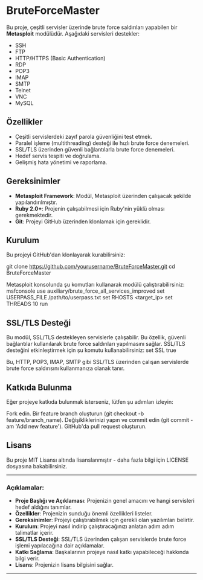 # BruteForceMaster

Bu proje, çeşitli servisler üzerinde brute force saldırıları yapabilen bir **Metasploit** modülüdür. Aşağıdaki servisleri destekler:

- SSH
- FTP
- HTTP/HTTPS (Basic Authentication)
- RDP
- POP3
- IMAP
- SMTP
- Telnet
- VNC
- MySQL

## Özellikler
- Çeşitli servislerdeki zayıf parola güvenliğini test etmek.
- Paralel işleme (multithreading) desteği ile hızlı brute force denemeleri.
- SSL/TLS üzerinden güvenli bağlantılarla brute force denemeleri.
- Hedef servis tespiti ve doğrulama.
- Gelişmiş hata yönetimi ve raporlama.

## Gereksinimler
- **Metasploit Framework**: Modül, Metasploit üzerinden çalışacak şekilde yapılandırılmıştır.
- **Ruby 2.0+**: Projenin çalışabilmesi için Ruby'nin yüklü olması gerekmektedir.
- **Git**: Projeyi GitHub üzerinden klonlamak için gereklidir.

## Kurulum
Bu projeyi GitHub'dan klonlayarak kurabilirsiniz:

git clone https://github.com/yourusername/BruteForceMaster.git
cd BruteForceMaster


Metasploit konsolunda şu komutları kullanarak modülü çalıştırabilirsiniz:
msfconsole
use auxiliary/brute_force_all_services_improved
set USERPASS_FILE /path/to/userpass.txt
set RHOSTS <target_ip>
set THREADS 10
run

## SSL/TLS Desteği
Bu modül, SSL/TLS destekleyen servislerle çalışabilir. Bu özellik, güvenli bağlantılar kullanılarak brute force saldırıları yapılmasını sağlar. SSL/TLS desteğini etkinleştirmek için şu komutu kullanabilirsiniz:
set SSL true

Bu, HTTP, POP3, IMAP, SMTP gibi SSL/TLS üzerinden çalışan servislerde brute force saldırısını kullanmanıza olanak tanır.

## Katkıda Bulunma
Eğer projeye katkıda bulunmak isterseniz, lütfen şu adımları izleyin:

Fork edin.
Bir feature branch oluşturun (git checkout -b feature/branch_name).
Değişikliklerinizi yapın ve commit edin (git commit -am 'Add new feature').
GitHub'da pull request oluşturun.

## Lisans
Bu proje MIT Lisansı altında lisanslanmıştır - daha fazla bilgi için LICENSE dosyasına bakabilirsiniz.


---

### Açıklamalar:
- **Proje Başlığı ve Açıklaması**: Projenizin genel amacını ve hangi servisleri hedef aldığını tanımlar.
- **Özellikler**: Projenizin sunduğu önemli özellikleri listeler.
- **Gereksinimler**: Projeyi çalıştırabilmek için gerekli olan yazılımları belirtir.
- **Kurulum**: Projeyi nasıl indirip çalıştıracağınızı anlatan adım adım talimatlar içerir.
- **SSL/TLS Desteği**: SSL/TLS üzerinden çalışan servislerde brute force işlemi yapılacağına dair açıklamalar.
- **Katkı Sağlama**: Başkalarının projeye nasıl katkı yapabileceği hakkında bilgi verir.
- **Lisans**: Projenizin lisans bilgisini sağlar.

---
